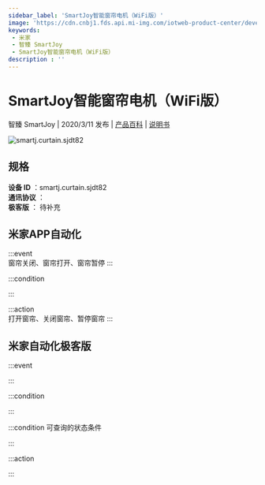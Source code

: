 ```yaml
---
sidebar_label: 'SmartJoy智能窗帘电机（WiFi版）'
image: 'https://cdn.cnbj1.fds.api.mi-img.com/iotweb-product-center/developer_157593806133186L4JN0q.png?GalaxyAccessKeyId=AKVGLQWBOVIRQ3XLEW&Expires=9223372036854775807&Signature=hjCISOoa99ktjRsLawHfUdBC5fg='
keywords: 
 - 米家
 - 智臻 SmartJoy
 - SmartJoy智能窗帘电机（WiFi版）
description : ''
---
```

# SmartJoy智能窗帘电机（WiFi版）

智臻 SmartJoy | 2020/3/11 发布 | [产品百科](https://home.mi.com/webapp/content/baike/product/index.html?model=smartj.curtain.sjdt82/) | [说明书](https://home.mi.com/views/introduction.html?model=smartj.curtain.sjdt82&region=cn)

![smartj.curtain.sjdt82](https://cdn.cnbj1.fds.api.mi-img.com/iotweb-product-center/developer_157593806133186L4JN0q.png?GalaxyAccessKeyId=AKVGLQWBOVIRQ3XLEW&Expires=9223372036854775807&Signature=hjCISOoa99ktjRsLawHfUdBC5fg=)

## 规格  
> 
**设备 ID** ：smartj.curtain.sjdt82  
**通讯协议** ：  
**极客版**  ： 待补充 


## 米家APP自动化  

:::event  
窗帘关闭、窗帘打开、窗帘暂停
:::

:::condition  

:::

:::action   
打开窗帘、关闭窗帘、暂停窗帘
:::

## 米家自动化极客版  

:::event  

:::

:::condition  

:::

:::condition 可查询的状态条件  

:::

:::action  

:::

        
